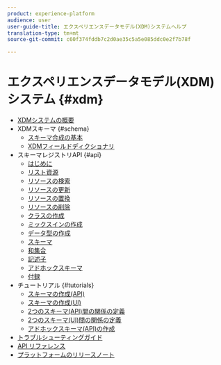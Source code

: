 ```yaml
---
product: experience-platform
audience: user
user-guide-title: エクスペリエンスデータモデル(XDM)システムヘルプ
translation-type: tm+mt
source-git-commit: c60f374fddb7c2d0ae35c5a5e085ddc0e2f7b78f

---
```



# エクスペリエンスデータモデル(XDM)システム {#xdm}

* [XDMシステムの概要](home.md)
* XDMスキーマ {#schema}
   * [スキーマ合成の基本](schema/composition.md)
   * [XDMフィールドディクショナリ](schema/field-dictionary.md)
* スキーマレジストリAPI {#api}
   * [はじめに](api/getting-started.md)
   * [リスト資源](api/list-resources.md)
   * [リソースの検索](api/look-up-resource.md)
   * [リソースの更新](api/update-resource.md)
   * [リソースの置換](api/replace-resource.md)
   * [リソースの削除](api/delete-resource.md)
   * [クラスの作成](api/create-class.md)
   * [ミックスインの作成](api/create-mixin.md)
   * [データ型の作成](api/create-data-type.md)
   * [スキーマ](api/create-schema.md)
   * [和集合](api/unions.md)
   * [記述子](api/descriptors.md)
   * [アドホックスキーマ](api/ad-hoc.md)
   * [付録](api/appendix.md)
* チュートリアル {#tutorials}
   * [スキーマの作成(API)](tutorials/create-schema-api.md)
   * [スキーマの作成(UI)](tutorials/create-schema-ui.md)
   * [2つのスキーマ(API)間の関係の定義](tutorials/relationship-api.md)
   * [2つのスキーマ(UI)間の関係の定義](tutorials/relationship-ui.md)
   * [アドホックスキーマ(API)の作成](tutorials/ad-hoc.md)
* [トラブルシューティングガイド](troubleshooting-guide.md)
* [API リファレンス](https://www.adobe.io/apis/experienceplatform/home/api-reference.html#!acpdr/swagger-specs/schema-registry.yaml)
* [プラットフォームのリリースノート](https://www.adobe.com/go/platform-release-notes-en)